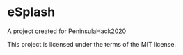 # eSplash
A project created for PeninsulaHack2020

This project is licensed under the terms of the MIT license.
